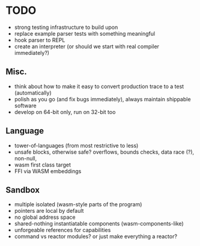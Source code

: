 # TODO

- strong testing infrastructure to build upon
- replace example parser tests with something meaningful
- hook parser to REPL
- create an interpreter (or should we start with real compiler immediately?)

## Misc.

- think about how to make it easy to convert production trace to a test (automatically)
- polish as you go (and fix bugs immediately), always maintain shippable software
- develop on 64-bit only, run on 32-bit too

## Language

- tower-of-languages (from most restrictive to less)
- unsafe blocks, otherwise safe? overflows, bounds checks, data race (?), non-null, 
- wasm first class target
- FFI via WASM embeddings

## Sandbox

- multiple isolated (wasm-style parts of the program)
- pointers are local by default
- no global address space
- shared-nothing instantiatable components (wasm-components-like)
- unforgeable references for capabilities
- command vs reactor modules? or just make everything a reactor?
